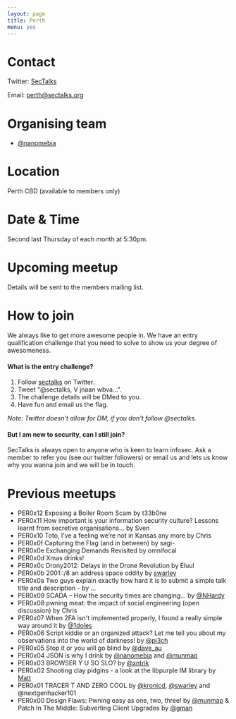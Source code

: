 ```yaml
---
layout: page
title: Perth
menu: yes
---
```


# Contact
Twitter: [SecTalks](https://twitter.com/sectalks)

Email: [perth@sectalks.org](mailto:perth@sectalks.org)

# Organising team

* [@nanomebia](https://twitter.com/nanomebia)

# Location

Perth CBD (available to members only)

# Date & Time

Second last Thursday of each month at 5:30pm.

# Upcoming meetup

Details will be sent to the members mailing list.

# How to join

We always like to get more awesome people in.
We have an entry qualification challenge that you need
to solve to show us your degree of awesomeness.

#### What is the entry challenge?

1. Follow [sectalks](https://twitter.com/sectalks) on Twitter.
1. Tweet "@sectalks, V jnaan wbva...".
1. The challenge details will be DMed to you.
1. Have fun and email us the flag.

*Note: Twitter doesn't allow for DM, if you don't follow @sectalks.*

#### But I am new to security, can I still join?

SecTalks is always open to anyone who is keen to learn infosec.
Ask a member to refer you (see our twitter followers) or email us and
lets us know why you wanna join and we will be in touch.

# Previous meetups

* PER0x12 Exposing a Boiler Room Scam by t33b0ne
* PER0x11 How important is your information security culture? Lessons learnt from secretive organisations… by Sven
* PER0x10 Toto, I’ve a feeling we’re not in Kansas any more by Chris
* PER0x0f Capturing the Flag (and in between) by sagi-
* PER0x0e Exchanging Demands Revisited by omnifocal
* PER0x0d Xmas drinks!
* PER0x0c Drony2012: Delays in the Drone Revolution by Eluul
* PER0x0b 2001::/8 an address space oddity by [swarley](https://twitter.com/swarley)
* PER0x0a Two guys explain exactly how hard it is to submit a simple talk title and description - by ...
* PER0x09 SCADA – How the security times are changing... by [@NHardy](https://twitter.com/NHardy)
* PER0x08 pwning meat: the impact of social engineering (open discussion) by Chris
* PER0x07 When 2FA isn't implemented properly, I found a really simple way around it by [@1doles](https://twitter.com/1doles)
* PER0x06 Script kiddie or an organized attack? Let me tell you about my observations into the world of darkness! by [@pi3ch](https://twitter.com/pi3ch)
* PER0x05 Stop it or you will go blind by [@dave_au](https://twitter.com/dave_au)
* PER0x04 JSON is why I drink by [@nanomebia](https://twitter.com/nanomebia) and [@munmap](https://twitter.com/munmap)
* PER0x03 BROWSER Y U SO SLO? by [@xntrik](https://twitter.com/xntrik)
* PER0x02 Shooting clay pidgins - a look at the libpurple IM library by [Matt](https://twitter.com/volvent)
* PER0x01 TRACER T AND ZERO COOL by [@kronicd](https://twitter.com/kronicd), [@swarley](https://twitter.com/swarley) and @nextgenhacker101
* PER0x00 Design Flaws: Pwning easy as one, two, three! by [@munmap](https://twitter.com/munmap) & Patch In The Middle: Subverting Client Upgrades by [@gman](https://twitter.com/gman)

